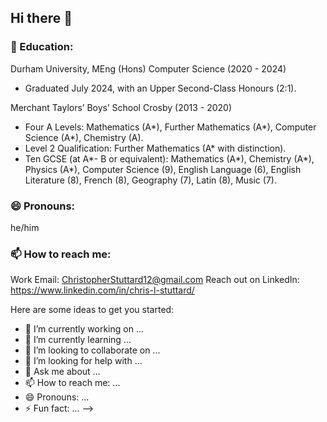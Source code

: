 ## Hi there 👋

### 📖 Education:

Durham University, MEng (Hons) Computer Science (2020 - 2024)

* Graduated July 2024, with an Upper Second-Class Honours (2:1).

Merchant Taylors’ Boys’ School Crosby (2013 - 2020)

* Four A Levels: Mathematics (A*), Further Mathematics (A*), Computer Science (A*), Chemistry (A). 
* Level 2 Qualification: Further Mathematics (A* with distinction). 
* Ten GCSE (at A*- B or equivalent): Mathematics (A*), Chemistry (A*), Physics (A*), Computer Science (9), 
English Language (6), English Literature (8), French (8), Geography (7), Latin (8), Music (7). 


### 😄 Pronouns:
he/him

### 📫 How to reach me: 

Work Email: ChristopherStuttard12@gmail.com
Reach out on LinkedIn: https://www.linkedin.com/in/chris-l-stuttard/


Here are some ideas to get you started:

- 🔭 I’m currently working on ...
- 🌱 I’m currently learning ...
- 👯 I’m looking to collaborate on ...
- 🤔 I’m looking for help with ...
- 💬 Ask me about ...
- 📫 How to reach me: ...
- 😄 Pronouns: ...
- ⚡ Fun fact: ...
-->
